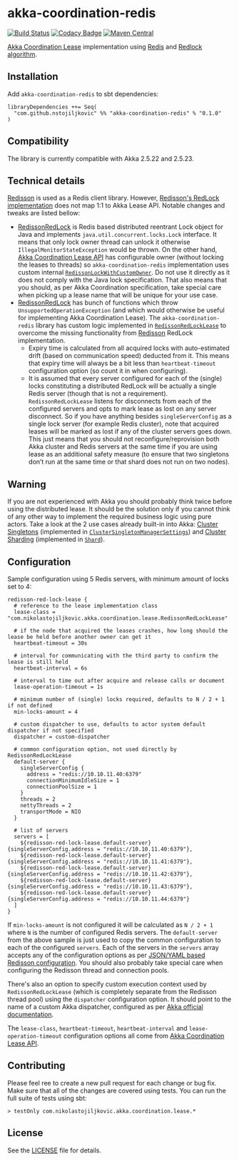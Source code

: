 # akka-coordination-redis

[![Build Status](https://travis-ci.org/nstojiljkovic/akka-coordination-redis.svg?branch=master)](https://travis-ci.org/nstojiljkovic/akka-coordination-redis)
[![Codacy Badge](https://api.codacy.com/project/badge/Grade/45cbfc3238074124b2097e24d921efda)](https://www.codacy.com/app/nstojiljkovic/akka-coordination-redis?utm_source=github.com&amp;utm_medium=referral&amp;utm_content=nstojiljkovic/akka-coordination-redis&amp;utm_campaign=Badge_Grade)
[![Maven Central](https://maven-badges.herokuapp.com/maven-central/com.github.nstojiljkovic/akka-coordination-redis_2.12/badge.svg)](https://maven-badges.herokuapp.com/maven-central/com.github.nstojiljkovic/akka-coordination-redis_2.12)

[Akka Coordination Lease](https://doc.akka.io/docs/akka/2.5.23/coordination.html) implementation using [Redis](https://redis.io/)
 and [Redlock algorithm](https://redis.io/topics/distlock). 

## Installation

Add `akka-coordination-redis` to sbt dependencies:

```
libraryDependencies ++= Seq(
  "com.github.nstojiljkovic" %% "akka-coordination-redis" % "0.1.0"
)
```

## Compatibility

The library is currently compatible with Akka 2.5.22 and 2.5.23.

## Technical details 

[Redisson](https://github.com/redisson/redisson) is used as a Redis client library. However, 
[Redisson's RedLock implementation](https://github.com/redisson/redisson/wiki/8.-Distributed-locks-and-synchronizers) does
not map 1:1 to Akka Lease API. Notable changes and tweaks are listed bellow:

* [RedissonRedLock](https://github.com/redisson/redisson/blob/master/redisson/src/main/java/org/redisson/RedissonRedLock.java) is
  Redis based distributed reentrant Lock object for Java and implements `java.util.concurrent.locks.Lock` interface. It 
  means that only lock owner thread can unlock it otherwise `IllegalMonitorStateException` would be thrown. 
  On the other hand, [Akka Coordination Lease API](https://doc.akka.io/docs/akka/2.5.23/coordination.html) has configurable owner (without 
  locking the leases to threads) so `akka-coordination-redis` implementation uses custom internal 
  [`RedissonLockWithCustomOwner`](https://github.com/nstojiljkovic/akka-coordination-redis/blob/master/src/main/scala/com/nikolastojiljkovic/akka/coordination/lease/RedissonLockWithCustomOwner.scala).
  Do not use it directly as it does not comply with the Java lock specification. That also means that you should, as per Akka Coordination
  specification, take special care when picking up a lease name that will be unique for your use case.
* [RedissonRedLock](https://github.com/redisson/redisson/blob/master/redisson/src/main/java/org/redisson/RedissonRedLock.java) has bunch of
  functions which throw `UnsupportedOperationException` (and which would otherwise be useful for implementing Akka Coordination Lease). The `akka-coordination-redis` library has
  custom logic implemented in [`RedissonRedLockLease`](https://github.com/nstojiljkovic/akka-coordination-redis/blob/master/src/main/scala/com/nikolastojiljkovic/akka/coordination/lease/RedissonRedLockLease.scala)
  to overcome the missing functionality from [Redisson](https://github.com/redisson/redisson) RedLock implementation.
  * Expiry time is calculated from all acquired locks with auto-estimated drift (based on communication speed) deducted from it. 
    This means that expiry time will always be a bit less than `heartbeat-timeout` configuration option (so count it in when configuring).
  * It is assumed that every server configured for each of the (single) locks constituting a distributed RedLock will be actually a single 
    Redis server (though that is not a requirement). `RedissonRedLockLease` listens for disconnects from each of the configured servers and opts 
    to mark lease as lost on any server disconnect. So if you have anything besides `singleServerConfig` as a single lock server (for example Redis cluster), note that
    acquired leases will be marked as lost if any of the cluster servers goes down. This just means that you should not reconfigure/reprovision 
    both Akka cluster and Redis servers at the same time if you are using lease as an additional safety measure (to ensure that 
    two singletons don’t run at the same time or that shard does not run on two nodes).
  
## Warning

If you are not experienced with Akka you should probably think twice before using the distributed lease. It should be the solution only
if you cannot think of any other way to implement the required business logic using pure actors. Take a look at the
2 use cases already built-in into Akka: [Cluster Singletons](https://doc.akka.io/docs/akka/current/cluster-singleton.html#lease) 
(implemented in [`ClusterSingletonManagerSettings`](https://github.com/akka/akka/blob/master/akka-cluster-tools/src/main/scala/akka/cluster/singleton/ClusterSingletonManager.scala))
and [Cluster Sharding](https://doc.akka.io/docs/akka/current/cluster-sharding.html#lease) (implemented in 
[`Shard`](https://github.com/akka/akka/blob/master/akka-cluster-sharding/src/main/scala/akka/cluster/sharding/Shard.scala)).

## Configuration

Sample configuration using 5 Redis servers, with minimum amount of locks set to 4:

```
redisson-red-lock-lease {
  # reference to the lease implementation class 
  lease-class = "com.nikolastojiljkovic.akka.coordination.lease.RedissonRedLockLease"

  # if the node that acquired the leases crashes, how long should the lease be held before another owner can get it
  heartbeat-timeout = 30s

  # interval for communicating with the third party to confirm the lease is still held
  heartbeat-interval = 6s

  # interval to time out after acquire and release calls or document
  lease-operation-timeout = 1s

  # minimum number of (single) locks required, defaults to N / 2 + 1 if not defined
  min-locks-amount = 4
  
  # custom dispatcher to use, defaults to actor system default dispatcher if not specified
  dispatcher = custom-dispatcher
  
  # common configuration option, not used directly by RedissonRedLockLease
  default-server {
    singleServerConfig {
      address = "redis://10.10.11.40:6379"
      connectionMinimumIdleSize = 1
      connectionPoolSize = 1
    }
    threads = 2
    nettyThreads = 2
    transportMode = NIO
  }
  
  # list of servers
  servers = [
    ${redisson-red-lock-lease.default-server} {singleServerConfig.address = "redis://10.10.11.40:6379"},
    ${redisson-red-lock-lease.default-server} {singleServerConfig.address = "redis://10.10.11.41:6379"},
    ${redisson-red-lock-lease.default-server} {singleServerConfig.address = "redis://10.10.11.42:6379"},
    ${redisson-red-lock-lease.default-server} {singleServerConfig.address = "redis://10.10.11.43:6379"},
    ${redisson-red-lock-lease.default-server} {singleServerConfig.address = "redis://10.10.11.44:6379"}
  ]
}
```

If `min-locks-amount` is not configured it will be calculated as `N / 2 + 1` where `N` is the number of configured Redis servers.
The `default-server` from the above sample is just used to copy the common configuration to each of the configured `servers`.
Each of the servers in the `servers` array accepts any of the configuration options as per 
[JSON/YAML based Redisson configuration](https://github.com/redisson/redisson/wiki/2.-Configuration). You should also probably take special 
care when configuring the Redisson thread and connection pools. 

There's also an option to specify custom execution context used by `RedissonRedLockLease` (which is completely separate 
from the Redisson thread pool) using the `dispatcher` configuration option. It should point to the name of a custom Akka 
dispatcher, configured as per [Akka official documentation](https://doc.akka.io/docs/akka/2.5.23/dispatchers.html).

The `lease-class`, `heartbeat-timeout`, `heartbeat-interval` and `lease-operation-timeout` configuration options all come from
[Akka Coordination Lease API](https://doc.akka.io/docs/akka/2.5.23/coordination.html).

## Contributing

Please feel ree to create a new pull request for each change or bug fix. Make sure that all of the changes are covered using 
tests. You can run the full suite of tests using sbt:

```
> testOnly com.nikolastojiljkovic.akka.coordination.lease.*
```

## License

See the [LICENSE](https://github.com/nstojiljkovic/akka-coordination-redis/blob/master/LICENSE) file for details.
